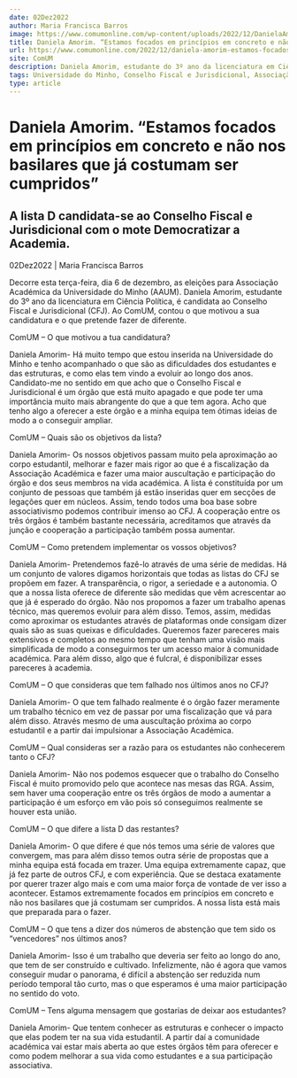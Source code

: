 ```yaml
---
date: 02Dez2022
author: Maria Francisca Barros
image: https://www.comumonline.com/wp-content/uploads/2022/12/DanielaAmorim-1500x1000.jpg
title: Daniela Amorim. “Estamos focados em princípios em concreto e não nos basilares que já costumam ser cumpridos”
url: https://www.comumonline.com/2022/12/daniela-amorim-estamos-focados-em-principios-em-concreto-e-nao-nos-basilares-que-ja-costumam-ser-cumpridos/
site: ComUM
description: Daniela Amorim, estudante do 3º ano da licenciatura em Ciência Política, é candidata ao Conselho Fiscal e Jurisdicional (CFJ).
tags: Universidade do Minho, Conselho Fiscal e Jurisdicional, Associação Académica da Universidade do Minho (AAUM), Daniela Amorim, Eleições AAUM 2022, Democratizar a Academia
type: article
---
```



# Daniela Amorim. “Estamos focados em princípios em concreto e não nos basilares que já costumam ser cumpridos”

## A lista D candidata-se ao Conselho Fiscal e Jurisdicional com o mote Democratizar a Academia.

02Dez2022 | Maria Francisca Barros

Decorre esta terça-feira, dia 6 de dezembro, as eleições para Associação Académica da Universidade do Minho (AAUM). Daniela Amorim, estudante do 3º ano da licenciatura em Ciência Política, é candidata ao Conselho Fiscal e Jurisdicional (CFJ). Ao ComUM, contou o que motivou a sua candidatura e o que pretende fazer de diferente.

ComUM – O que motivou a tua candidatura?

Daniela Amorim- Há muito tempo que estou inserida na Universidade do Minho e tenho acompanhado o que são as dificuldades dos estudantes e das estruturas, e como elas tem vindo a evoluir ao longo dos anos. Candidato-me no sentido em que acho que o Conselho Fiscal e Jurisdicional é um órgão que está muito apagado e que pode ter uma importância muito mais abrangente do que a que tem agora. Acho que tenho algo a oferecer a este órgão e a minha equipa tem ótimas ideias de modo a o conseguir ampliar.

ComUM – Quais são os objetivos da lista?

Daniela Amorim- Os nossos objetivos passam muito pela aproximação ao corpo estudantil, melhorar e fazer mais rigor ao que é a fiscalização da Associação Académica e fazer uma maior auscultação e participação do órgão e dos seus membros na vida académica. A lista é constituída por um conjunto de pessoas que também já estão inseridas quer em secções de legações quer em núcleos. Assim, tendo todos uma boa base sobre associativismo podemos contribuir imenso ao CFJ. A cooperação entre os três órgãos é também bastante necessária, acreditamos que através da junção e cooperação a participação também possa aumentar.

ComUM – Como pretendem implementar os vossos objetivos?

Daniela Amorim- Pretendemos fazê-lo através de uma série de medidas. Há um conjunto de valores digamos horizontais que todas as listas do CFJ se propõem em fazer. A transparência, o rigor, a seriedade e a autonomia. O que a nossa lista oferece de diferente são medidas que vêm acrescentar ao que já é esperado do órgão. Não nos propomos a fazer um trabalho apenas técnico, mas queremos evoluir para além disso. Temos, assim, medidas como aproximar os estudantes através de plataformas onde consigam dizer quais são as suas queixas e dificuldades. Queremos fazer pareceres mais extensivos e completos ao mesmo tempo que tenham uma visão mais simplificada de modo a conseguirmos ter um acesso maior à comunidade académica. Para além disso, algo que é fulcral, é disponibilizar esses pareceres à academia.

ComUM – O que consideras que tem falhado nos últimos anos no CFJ?

Daniela Amorim- O que tem falhado realmente é o órgão fazer meramente um trabalho técnico em vez de passar por uma fiscalização que vá para além disso. Através mesmo de uma auscultação próxima ao corpo estudantil e a partir dai impulsionar a Associação Académica.

ComUM – Qual consideras ser a razão para os estudantes não conhecerem tanto o CFJ?

Daniela Amorim- Não nos podemos esquecer que o trabalho do Conselho Fiscal é muito promovido pelo que acontece nas mesas das RGA. Assim, sem haver uma cooperação entre os três órgãos de modo a aumentar a participação é um esforço em vão pois só conseguimos realmente se houver esta união.

ComUM – O que difere a lista D das restantes?

Daniela Amorim- O que difere é que nós temos uma série de valores que convergem, mas para além disso temos outra série de propostas que a minha equipa está focada em trazer. Uma equipa extremamente capaz, que já fez parte de outros CFJ, e com experiência. Que se destaca exatamente por querer trazer algo mais e com uma maior força de vontade de ver isso a acontecer. Estamos extremamente focados em princípios em concreto e não nos basilares que já costumam ser cumpridos. A nossa lista está mais que preparada para o fazer.

ComUM – O que tens a dizer dos números de abstenção que tem sido os “vencedores” nos últimos anos?

Daniela Amorim- Isso é um trabalho que deveria ser feito ao longo do ano, que tem de ser construído e cultivado. Infelizmente, não é agora que vamos conseguir mudar o panorama, é difícil a abstenção ser reduzida num período temporal tão curto, mas o que esperamos é uma maior participação no sentido do voto.

ComUM – Tens alguma mensagem que gostarias de deixar aos estudantes?

Daniela Amorim- Que tentem conhecer as estruturas e conhecer o impacto que elas podem ter na sua vida estudantil. A partir daí a comunidade académica vai estar mais aberta ao que estes órgãos têm para oferecer e como podem melhorar a sua vida como estudantes e a sua participação associativa.

